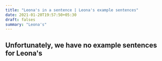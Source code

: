 ```yaml
---
title: "Leona's in a sentence | Leona's example sentences"
date: 2021-01-20T19:57:50+05:30
draft: falses
summary: "Leona's"
---
```

## Unfortunately, we have no example sentences for Leona's                 
